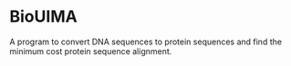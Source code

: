BioUIMA
=======

A program to convert DNA sequences to protein sequences and find the minimum cost protein sequence alignment.
